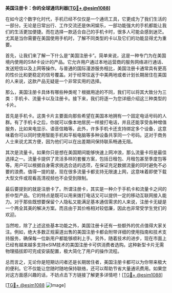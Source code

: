 **美国注册卡：你的全球通讯利器[[TG💪+ @esim1088](https://t.me/s/esim1088)]**

在如今这个数字化时代，手机已经不仅仅是一个通讯工具，它更成为了我们生活的一部分。无论是日常出行、工作交流还是休闲娱乐，一部功能强大的手机都能让我们的生活更加便捷。而在选择一款适合自己的手机卡时，很多人可能会感到迷茫。尤其是当你需要在美国使用手机时，了解不同类型的卡以及它们的功能显得尤为重要。

首先，让我们来了解一下什么是“美国注册卡”。简单来说，这是一种专门为在美国境内使用的SIM卡设计的产品。它允许用户通过本地运营商的服务网络进行通话、发送短信以及上网等操作。与普通的国际漫游服务相比，美国注册卡通常具有更高的性价比和更稳定的信号覆盖。对于经常往返于中美两地或者计划长期居住在美国的人来说，这款产品无疑是一个非常实用的选择。

那么，美国注册卡具体有哪些种类呢？根据用途的不同，我们可以将其大致分为三类：手机卡、流量卡以及注册卡。接下来，我们将逐一为您详细介绍这三种类型的卡片。

首先是手机卡。这类卡片主要面向那些希望在美国本地拥有一个固定电话号码的人群。有了手机卡之后，你就可以像本地居民一样接打电话，并且还能享受各种增值服务，比如来电显示、语音信箱等。此外，许多手机卡还支持绑定多个设备，这意味着你可以同时使用智能手机和平板电脑等多种设备共享同一个号码。这对于商务人士来说尤其方便，因为他们可以在出差期间保持联系畅通无阻。

其次是流量卡。如果你只是想在美国期间能够快速上网冲浪，那么流量卡将是最佳选择之一。流量卡提供了灵活多样的套餐方案，包括日租包、月租包甚至季度包等等。用户可以根据自身需求挑选合适的选项，在保证充足数据流量的同时避免不必要的浪费。值得一提的是，现在很多流量卡都支持无限速上网，这意味着即使下载大型文件或观看高清视频也不会受到限制。

最后要提到的就是注册卡了。所谓注册卡，其实是一种介于手机卡和流量卡之间的折中型产品。它的特点是既可以用来拨打电话又可以提供一定的移动互联网接入能力。对于那些既想要保留个人隐私又能满足基本通信需求的人来说，注册卡无疑是一个两全其美的解决方案。而且由于其价格相对较低廉，因此也非常受学生党们的欢迎。

当然啦，除了上述这些基本功能之外，美国注册卡还有一些额外的优点值得大家关注。例如，绝大多数正规渠道出售的美国注册卡都会附带详细的使用指南和技术支持服务，确保每一位新用户都能够顺利上手。另外，随着技术的进步，现在市面上已经有越来越多支持eSIM技术的美国注册卡可供消费者选购。这种新型卡片无需物理插拔即可完成安装配置，极大简化了用户的操作流程。

总而言之，无论你是短期访问者还是长期居住者，美国注册卡都可以为你带来极大的便利。它不仅能让您随时随地保持联络，还可以帮助节省大量通讯费用。如果您对这方面感兴趣的话，不妨点击下方链接了解更多详情吧！[[TG💪+ @esim1088](https://t.me/s/esim1088)]

[[TG💪+ @esim1088](https://t.me/s/esim1088) ![Image](https://i.postimg.cc/4NQfJmqS/Snipaste-2025-05-13-00-14-12.png)]